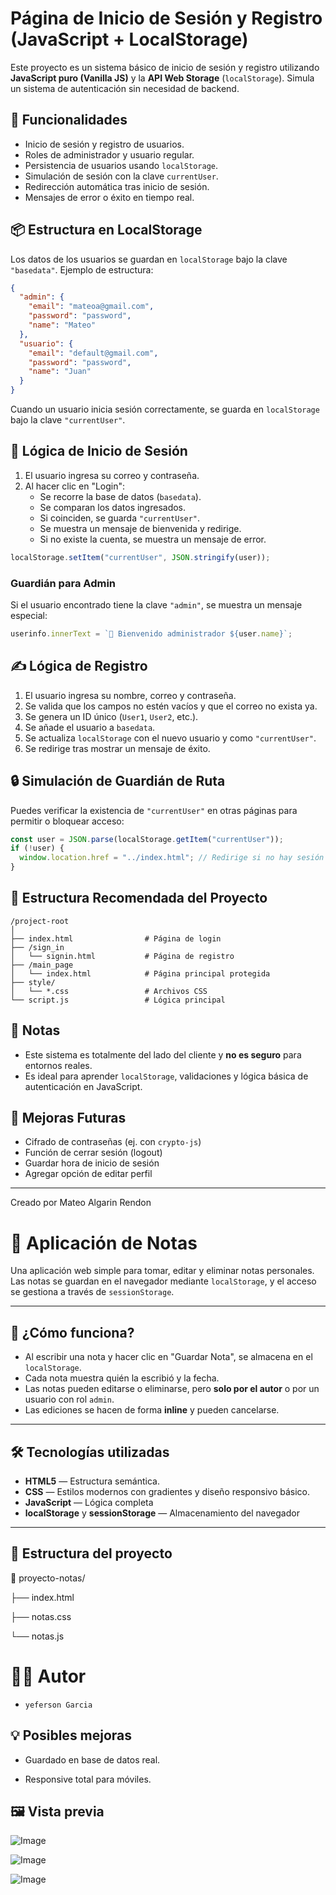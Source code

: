 
# Página de Inicio de Sesión y Registro (JavaScript + LocalStorage)

Este proyecto es un sistema básico de inicio de sesión y registro utilizando **JavaScript puro (Vanilla JS)** y la **API Web Storage** (`localStorage`). Simula un sistema de autenticación sin necesidad de backend.

## 🚀 Funcionalidades

- Inicio de sesión y registro de usuarios.
- Roles de administrador y usuario regular.
- Persistencia de usuarios usando `localStorage`.
- Simulación de sesión con la clave `currentUser`.
- Redirección automática tras inicio de sesión.
- Mensajes de error o éxito en tiempo real.

## 📦 Estructura en LocalStorage

Los datos de los usuarios se guardan en `localStorage` bajo la clave `"basedata"`. Ejemplo de estructura:

```json
{
  "admin": {
    "email": "mateoa@gmail.com",
    "password": "password",
    "name": "Mateo"
  },
  "usuario": {
    "email": "default@gmail.com",
    "password": "password",
    "name": "Juan"
  }
}
```

Cuando un usuario inicia sesión correctamente, se guarda en `localStorage` bajo la clave `"currentUser"`.

## 🧠 Lógica de Inicio de Sesión

1. El usuario ingresa su correo y contraseña.
2. Al hacer clic en "Login":
   - Se recorre la base de datos (`basedata`).
   - Se comparan los datos ingresados.
   - Si coinciden, se guarda `"currentUser"`.
   - Se muestra un mensaje de bienvenida y redirige.
   - Si no existe la cuenta, se muestra un mensaje de error.

```js
localStorage.setItem("currentUser", JSON.stringify(user));
```

### Guardián para Admin

Si el usuario encontrado tiene la clave `"admin"`, se muestra un mensaje especial:

```js
userinfo.innerText = `👑 Bienvenido administrador ${user.name}`;
```

## ✍️ Lógica de Registro

1. El usuario ingresa su nombre, correo y contraseña.
2. Se valida que los campos no estén vacíos y que el correo no exista ya.
3. Se genera un ID único (`User1`, `User2`, etc.).
4. Se añade el usuario a `basedata`.
5. Se actualiza `localStorage` con el nuevo usuario y como `"currentUser"`.
6. Se redirige tras mostrar un mensaje de éxito.

## 🔒 Simulación de Guardián de Ruta

Puedes verificar la existencia de `"currentUser"` en otras páginas para permitir o bloquear acceso:

```js
const user = JSON.parse(localStorage.getItem("currentUser"));
if (!user) {
  window.location.href = "../index.html"; // Redirige si no hay sesión
}
```

## 📂 Estructura Recomendada del Proyecto

```
/project-root
│
├── index.html                # Página de login
├── /sign_in
│   └── signin.html           # Página de registro
├── /main_page
│   └── index.html            # Página principal protegida
├── style/
│   └── *.css                 # Archivos CSS
└── script.js                 # Lógica principal
```

## 📌 Notas

- Este sistema es totalmente del lado del cliente y **no es seguro** para entornos reales.
- Es ideal para aprender `localStorage`, validaciones y lógica básica de autenticación en JavaScript.

## 🧠 Mejoras Futuras

- Cifrado de contraseñas (ej. con `crypto-js`)
- Función de cerrar sesión (logout)
- Guardar hora de inicio de sesión
- Agregar opción de editar perfil

---

Creado por Mateo Algarin Rendon

# 📝 Aplicación de Notas

Una aplicación web simple para tomar, editar y eliminar notas personales. Las notas se guardan en el navegador mediante `localStorage`, y el acceso se gestiona a través de `sessionStorage`.

---

## 🚀 ¿Cómo funciona?

- Al escribir una nota y hacer clic en "Guardar Nota", se almacena en el `localStorage`.
- Cada nota muestra quién la escribió y la fecha.
- Las notas pueden editarse o eliminarse, pero **solo por el autor** o por un usuario con rol `admin`.
- Las ediciones se hacen de forma **inline** y pueden cancelarse.

---

## 🛠️ Tecnologías utilizadas

- **HTML5** — Estructura semántica.
- **CSS** — Estilos modernos con gradientes y diseño responsivo básico.
- **JavaScript** — Lógica completa
- **localStorage** y **sessionStorage** — Almacenamiento del navegador

---

## 📂 Estructura del proyecto

📁 proyecto-notas/

├── index.html

├── notas.css

└── notas.js


# 👨‍💻 Autor
- `yeferson Garcia`


## 💡 Posibles mejoras

- Guardado en base de datos real.

- Responsive total para móviles.


## 🖼️ Vista previa


![Image](https://github.com/user-attachments/assets/3efcb5f7-6881-4eed-8b8f-5ae6f4f0eea1)

![Image](https://github.com/user-attachments/assets/d8be3eaa-544f-43e4-9e76-f7e482f90a00)

![Image](https://github.com/user-attachments/assets/99b5572c-f25f-49ef-9c5a-670b0461814d)



